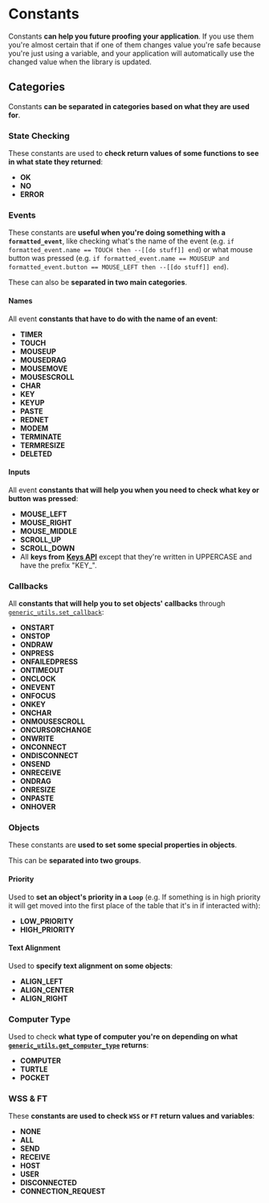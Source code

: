 
# Constants

Constants **can help you future proofing your application**. If you use them you're almost certain that if one of them changes value you're safe because you're just using a variable, and your application will automatically use the changed value when the library is updated.

## Categories

Constants **can be separated in categories based on what they are used for**.

### State Checking

These constants are used to **check return values of some functions to see in what state they returned**:

* **OK**
* **NO**
* **ERROR**

### Events

These constants are **useful when you're doing something with a `formatted_event`**, like checking what's the name of the event (e.g. `if formatted_event.name == TOUCH then --[[do stuff]] end`) or what mouse button was pressed (e.g. `if formatted_event.name == MOUSEUP and formatted_event.button == MOUSE_LEFT then --[[do stuff]] end`).

These can also be **separated in two main categories**.

#### Names

All event **constants that have to do with the name of an event**:

* **TIMER**
* **TOUCH**
* **MOUSEUP**
* **MOUSEDRAG**
* **MOUSEMOVE**
* **MOUSESCROLL**
* **CHAR**
* **KEY**
* **KEYUP**
* **PASTE**
* **REDNET**
* **MODEM**
* **TERMINATE**
* **TERMRESIZE**
* **DELETED**

#### Inputs

All event **constants that will help you when you need to check what key or button was pressed**:

* **MOUSE_LEFT**
* **MOUSE_RIGHT**
* **MOUSE_MIDDLE**
* **SCROLL_UP**
* **SCROLL_DOWN**
* All **keys from** [**Keys API**](http://www.computercraft.info/wiki/Keys_(API)) except that they're written in UPPERCASE and have the prefix "KEY_".

### Callbacks

All **constants that will help you to set objects' callbacks** through [`generic_utils.set_callback`](./generic_utils_module.md#set_callback):

* **ONSTART**
* **ONSTOP**
* **ONDRAW**
* **ONPRESS**
* **ONFAILEDPRESS**
* **ONTIMEOUT**
* **ONCLOCK**
* **ONEVENT**
* **ONFOCUS**
* **ONKEY**
* **ONCHAR**
* **ONMOUSESCROLL**
* **ONCURSORCHANGE**
* **ONWRITE**
* **ONCONNECT**
* **ONDISCONNECT**
* **ONSEND**
* **ONRECEIVE**
* **ONDRAG**
* **ONRESIZE**
* **ONPASTE**
* **ONHOVER**

### Objects

These constants are **used to set some special properties in objects**.

This can be **separated into two groups**.

#### Priority

Used to **set an object's priority in a `Loop`** (e.g. If something is in high priority it will get moved into the first place of the table that it's in if interacted with):

* **LOW_PRIORITY**
* **HIGH_PRIORITY**

#### Text Alignment

Used to **specify text alignment on some objects**:

* **ALIGN_LEFT**
* **ALIGN_CENTER**
* **ALIGN_RIGHT**

### Computer Type

Used to check **what type of computer you're on depending on what [`generic_utils.get_computer_type`](./generic_utils_module.md#get_computer_type) returns**:

* **COMPUTER**
* **TURTLE**
* **POCKET**

### WSS & FT

These **constants are used to check `WSS` or `FT` return values and variables**:

* **NONE**
* **ALL**
* **SEND**
* **RECEIVE**
* **HOST**
* **USER**
* **DISCONNECTED**
* **CONNECTION_REQUEST**

